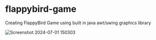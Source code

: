 # flappybird-game
Creating FlappyBird Game using built in java awt/swing graphics library


  ![Screenshot 2024-07-01 150303](https://github.com/omnipotent111/flappybird-game/assets/138352934/a239f470-bc97-4350-b3a1-6b22655a276e)
